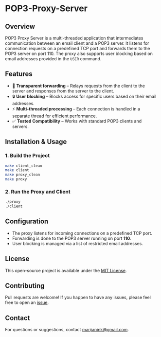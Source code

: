 # POP3-Proxy-Server

## Overview
POP3 Proxy Server is a multi-threaded application that intermediates communication between an email client and a POP3 server. It listens for connection requests on a predefined TCP port and forwards them to the POP3 server on port 110. The proxy also supports user blocking based on email addresses provided in the `USER` command.

## Features
- 📡 **Transparent forwarding** – Relays requests from the client to the server and responses from the server to the client.
- 🔒 **User blocking** – Blocks access for specific users based on their email addresses.
- ⚡ **Multi-threaded processing** – Each connection is handled in a separate thread for efficient performance.
- ✅ **Tested Compatibility** – Works with standard POP3 clients and servers.

## Installation & Usage

### 1. Build the Project
```sh
make client_clean
make client
make proxy_clean
make proxy
```

### 2. Run the Proxy and Client
```sh
./proxy
./client
```

## Configuration
- The proxy listens for incoming connections on a predefined TCP port.
- Forwarding is done to the POP3 server running on port **110**.
- User blocking is managed via a list of restricted email addresses.

## License
This open-source project is available under the [MIT License](LICENSE).

## Contributing
Pull requests are welcome! If you happen to have any issues, please feel free to open an [issue](https://github.com/yourusername/POP3-Proxy-Server/issues).

## Contact
For questions or suggestions, contact [marijanink@gmail.com](mailto:marijanink@gmail.com).
